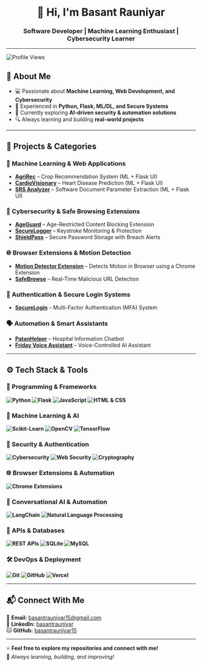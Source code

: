 <h1 align="center">👋 Hi, I'm Basant Rauniyar</h1>
<h3 align="center">Software Developer | Machine Learning Enthusiast | Cybersecurity Learner</h3>

---
<p align="left">
  <img src="https://komarev.com/ghpvc/?username=basantrauniyar15&label=Profile%20Views&color=blue&style=plastic" alt="Profile Views" />
</p>

## 🔹 About Me
- 💻 Passionate about **Machine Learning, Web Development, and Cybersecurity**  
- 🚀 Experienced in **Python, Flask, ML/DL, and Secure Systems**  
- 🎯 Currently exploring **AI-driven security & automation solutions**  
- 🔍 Always learning and building **real-world projects**  

---

## 🚀 Projects & Categories

### 🧠 Machine Learning & Web Applications
- [**AgriRec**](https://github.com/basantrauniyar15/AgriRec-Decision-Tree-Based-Agricultural-Crop-Recommendation-with-Web-Platform-Integration) – Crop Recommendation System (ML + Flask UI)  
- [**CardioVisionary**](https://github.com/basantrauniyar15/CardioVisionary-Boosting-Based-Cardiac-Disease-Prediction-using-ML-Techniques) – Heart Disease Prediction (ML + Flask UI)  
- [**SRS Analyzer**](https://github.com/basantrauniyar15/Software-Requirement-Specification-Document-Analysis-and-Parameter-Identification-Using-ML) – Software Document Parameter Extraction (ML + Flask UI)  

### 🔐 Cybersecurity & Safe Browsing Extensions
- [**AgeGuard**](https://github.com/basantrauniyar15/AgeGuard-Advanced-18-Content-Blocking-and-Safe-Browsing-Extension) – Age-Restricted Content Blocking Extension  
- [**SecureLogger**](https://github.com/basantrauniyar15/SecureLogger-AI-Enhanced-Keystroke-Monitoring-Protection) – Keystroke Monitoring & Protection  
- [**ShieldPass**](https://github.com/basantrauniyar15/ShieldPass-Secure-Password-Storage-with-Real-Time-Breach-Warnings) – Secure Password Storage with Breach Alerts  

### 🌐 Browser Extensions & Motion Detection
- [**Motion Detector Extension**](https://github.com/basantrauniyar15/Motion-Detector-Chrome-Extension) – Detects Motion in Browser using a Chrome Extension  
- [**SafeBrowse**](https://github.com/basantrauniyar15/SafeBrowse-Real-Time-Malicious-URL-Detector) – Real-Time Malicious URL Detection  

### 🔑 Authentication & Secure Login Systems
- [**SecureLogin**](https://github.com/basantrauniyar15/Secure-Login-System-with-Multi-Factor-Authentication-MFA-Using-Flask) – Multi-Factor Authentication (MFA) System  

### 🗣 Automation & Smart Assistants
- [**PatanHelper**](https://github.com/basantrauniyar15/PatanHelper) – Hospital Information Chatbot  
- [**Friday Voice Assistant**](https://github.com/basantrauniyar15/Friday-Voice-Assistant) – Voice-Controlled AI Assistant  

---
## ⚙️ Tech Stack & Tools  

### 🚀 Programming & Frameworks  
**![Python](https://img.shields.io/badge/Python-3776AB?style=for-the-badge&logo=python&logoColor=white)  ![Flask](https://img.shields.io/badge/Flask-000000?style=for-the-badge&logo=flask&logoColor=white)  ![JavaScript](https://img.shields.io/badge/JavaScript-F7DF1E?style=for-the-badge&logo=javascript&logoColor=black)  ![HTML & CSS](https://img.shields.io/badge/HTML%20%26%20CSS-E34F26?style=for-the-badge&logo=html5&logoColor=white)**  

### 🤖 Machine Learning & AI  
**![Scikit-Learn](https://img.shields.io/badge/Scikit--Learn-F7931E?style=for-the-badge&logo=scikit-learn&logoColor=white)  ![OpenCV](https://img.shields.io/badge/OpenCV-5C3EE8?style=for-the-badge&logo=opencv&logoColor=white)  ![TensorFlow](https://img.shields.io/badge/TensorFlow-FF6F00?style=for-the-badge&logo=tensorflow&logoColor=white)**  

### 🔐 Security & Authentication  
**![Cybersecurity](https://img.shields.io/badge/Cybersecurity-232F3E?style=for-the-badge&logo=hackthebox&logoColor=white)  ![Web Security](https://img.shields.io/badge/Web%20Security-FF5733?style=for-the-badge&logo=web-security&logoColor=white)  ![Cryptography](https://img.shields.io/badge/Cryptography-6A1B9A?style=for-the-badge&logo=security&logoColor=white)**  

### 🌐 Browser Extensions & Automation  
**![Chrome Extensions](https://img.shields.io/badge/Chrome%20Extensions-4285F4?style=for-the-badge&logo=googlechrome&logoColor=white)**  

### 🤖 Conversational AI & Automation  
**![LangChain](https://img.shields.io/badge/LangChain-FF9900?style=for-the-badge&logo=langchain&logoColor=white)  ![Natural Language Processing](https://img.shields.io/badge/NLP-1E88E5?style=for-the-badge&logo=ai&logoColor=white)**  

### 📡 APIs & Databases  
**![REST APIs](https://img.shields.io/badge/RESTful%20APIs-008000?style=for-the-badge&logo=api&logoColor=white)  ![SQLite](https://img.shields.io/badge/SQLite-07405E?style=for-the-badge&logo=sqlite&logoColor=white)  ![MySQL](https://img.shields.io/badge/MySQL-4479A1?style=for-the-badge&logo=mysql&logoColor=white)**  

### 🛠 DevOps & Deployment  
**![Git](https://img.shields.io/badge/Git-F05032?style=for-the-badge&logo=git&logoColor=white)  ![GitHub](https://img.shields.io/badge/GitHub-181717?style=for-the-badge&logo=github&logoColor=white)  ![Vercel](https://img.shields.io/badge/Vercel-000000?style=for-the-badge&logo=vercel&logoColor=white)**  

---

## 📬 Connect With Me 
📧 **Email:** [basantrauniyar15@gmail.com](mailto:basantrauniyar15@gmail.com)  
💼 **LinkedIn:** [basantrauniyar](https://www.linkedin.com/in/basantrauniyar/)  
🐱 **GitHub:** [basantrauniyar15](https://github.com/basantrauniyar15)  

---

⭐ **Feel free to explore my repositories and connect with me!**  
🚀 *Always learning, building, and improving!*  
